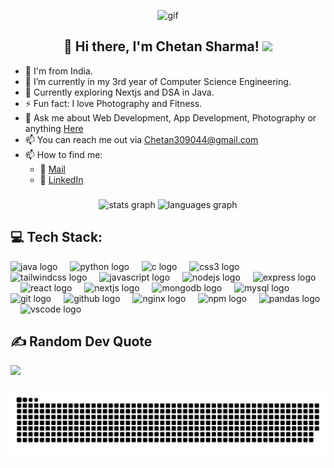 <p align="center"><img src="https://media.giphy.com/media/L1R1tvI9svkIWwpVYr/giphy.gif" alt="gif"></p>

<h2 align="center">👋 Hi there, I'm Chetan Sharma! <img src="https://raw.githubusercontent.com/MartinHeinz/MartinHeinz/master/wave.gif" width="30px"></h2>

- 🌊 I'm from India.
- 🔭 I’m currently in my 3rd year of Computer Science Engineering.
- 🌱 Currently exploring Nextjs and DSA in Java.
- ⚡ Fun fact: I love Photography and Fitness.
- 💬 Ask me about Web Development, App Development, Photography or anything [Here](https://www.linkedin.com/in/chetansharma30/)
- 📫 You can reach me out via [Chetan309044@gmail.com](mailto:chetan309044@gmail.com)
- 📫 How to find me:
  - 📧 [Mail](mailto:chetan309044@gmail.com)
  - 💼 [LinkedIn](https://www.linkedin.com/in/chetansharma30/)
  
###

<div align="center">
  <img src="https://github-readme-stats.vercel.app/api?username=chetan309&hide_title=false&hide_rank=false&show_icons=true&include_all_commits=true&count_private=true&disable_animations=false&theme=dracula&locale=en&hide_border=false" height="150" alt="stats graph"  />
  <img src="https://github-readme-stats.vercel.app/api/top-langs?username=chetan309&locale=en&hide_title=false&layout=compact&card_width=320&langs_count=5&theme=dracula&hide_border=false" height="150" alt="languages graph"  />
</div>

## 💻 Tech Stack:

<div align="left">
  <img src="https://cdn.jsdelivr.net/gh/devicons/devicon/icons/java/java-original.svg" height="30" alt="java logo"  />
  <img width="12" />
  <img src="https://cdn.jsdelivr.net/gh/devicons/devicon/icons/python/python-original.svg" height="30" alt="python logo"  />
  <img width="12" />
  <img src="https://cdn.jsdelivr.net/gh/devicons/devicon/icons/c/c-original.svg" height="30" alt="c logo"  />
  <img width="12" />
  <img src="https://cdn.jsdelivr.net/gh/devicons/devicon/icons/css3/css3-original.svg" height="30" alt="css3 logo"  />
  <img width="12" />
  <img src="https://cdn.simpleicons.org/tailwindcss/06B6D4" height="30" alt="tailwindcss logo"  />
  <img width="12" />
  <img src="https://skillicons.dev/icons?i=js" height="30" alt="javascript logo"  />
  <img width="12" />
  <img src="https://cdn.simpleicons.org/nodedotjs/339933" height="30" alt="nodejs logo"  />
  <img width="12" />
  <img src="https://skillicons.dev/icons?i=express" height="30" alt="express logo"  />
  <img width="12" />
  <img src="https://cdn.simpleicons.org/react/61DAFB" height="30" alt="react logo"  />
  <img width="12" />
  <img src="https://cdn.jsdelivr.net/gh/devicons/devicon/icons/nextjs/nextjs-original.svg" height="30" alt="nextjs logo"  />
  <img width="12" />
  <img src="https://cdn.simpleicons.org/mongodb/47A248" height="30" alt="mongodb logo"  />
  <img width="12" />
  <img src="https://skillicons.dev/icons?i=mysql" height="30" alt="mysql logo"  />
  <img width="12" />
  <img src="https://skillicons.dev/icons?i=git" height="30" alt="git logo"  />
  <img width="12" />
  <img src="https://skillicons.dev/icons?i=github" height="30" alt="github logo"  />
  <img width="12" />
  <img src="https://cdn.jsdelivr.net/gh/devicons/devicon/icons/nginx/nginx-original.svg" height="30" alt="nginx logo"  />
  <img width="12" />
  <img src="https://cdn.jsdelivr.net/gh/devicons/devicon/icons/npm/npm-original-wordmark.svg" height="30" alt="npm logo"  />
  <img width="12" />
  <img src="https://cdn.jsdelivr.net/gh/devicons/devicon/icons/pandas/pandas-original.svg" height="30" alt="pandas logo"  />
  <img width="12" />
  <img src="https://skillicons.dev/icons?i=vscode" height="30" alt="vscode logo"  />
</div>

## ✍️ Random Dev Quote

![](https://quotes-github-readme.vercel.app/api?type=horizontal&theme=radical)

###

<div align="center">
  <img alt="github-snake" src="https://raw.githubusercontent.com/Chetan309/Chetan309/output/github-snake.svg" />
</div>

###
